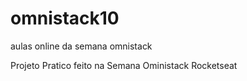 # omnistack10
aulas online da semana omnistack

Projeto Pratico feito na Semana Oministack Rocketseat
